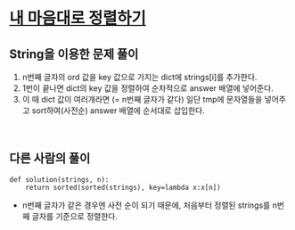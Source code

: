 # [내 마음대로 정렬하기](https://programmers.co.kr/learn/courses/30/lessons/12915) 

## String을 이용한 문제 풀이

1. n번째 글자의 ord 값을 key 값으로 가지는 dict에 strings[i]를 추가한다.
2. 1번이 끝나면 dict의 key 값을 정렬하여 순차적으로 answer 배열에 넣어준다.
3. 이 때 dict 값이 여러개라면 (= n번째 글자가 같다) 일단 tmp에 문자열들을 넣어주고 sort하여(사전순) answer 배열에 순서대로 삽입한다.

<br>

## 다른 사람의 풀이

    def solution(strings, n):
        return sorted(sorted(strings), key=lambda x:x[n])
        
- n번째 글자가 같은 경우엔 사전 순이 되기 때문에, 처음부터 정렬된 strings를 n번째 글자를 기준으로 정렬한다.